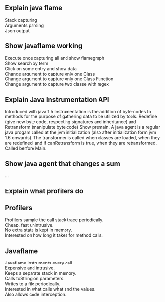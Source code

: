 ## Explain java flame

Stack capturing  
Arguments parsing  
Json output  

## Show javaflame working

Execute once capturing all and show flamegraph  
Show search by term  
Click on some entry and show data  
Change argument to capture only one Class  
Change argument to capture only one Class Function  
Change argument to capture two classe with regex  

## Explain Java Instrumentation API

Introduced with java 1.5
Instrumentation is the addition of byte-codes to methods for the purpose of gathering data to be utilized by tools.
Redefine (give new byte code, respecting signatures and inheritance) and Retransform (manipulate byte code)
Show premain.
A java agent is a regular java progam called at the jvm initialization (also after initialization form jvm 1.6 onwards).
The transformer is called when classes are loaded, when they are redefined. and if canRetransform is true, when they are retransformed.
Called berfore Main.

## Show java agent that changes a sum

...

## Explain what profilers do

## Profilers
Profilers sample the call stack trace periodically.  
Cheap, fast unintrusive.  
No extra state is kept in memory.  
Interested on how long it takes for method calls.  

## Javaflame
Javaflame instruments every call.  
Expensive and intrusive.  
Keeps a separate stack in memory.  
Calls toString on parameters.  
Writes to a file periodically.  
Interested in what calls what and the values.  
Also allows code interception.  
